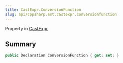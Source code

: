 ```yaml
---
title: CastExpr.ConversionFunction
slug: api/cppsharp.ast.castexpr.conversionfunction
---
```

Property in [CastExpr](/api/cppsharp/ast/castexpr)

## Summary



```csharp
public Declaration ConversionFunction { get; set; }
```

